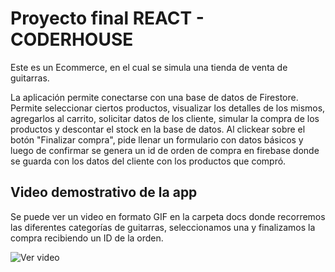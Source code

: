 # Proyecto final REACT - CODERHOUSE

Este es un Ecommerce, en el cual se simula una tienda de venta de guitarras.

 La aplicación permite conectarse con una base de datos de Firestore. Permite seleccionar ciertos productos, visualizar los detalles de los mismos, agregarlos al carrito, solicitar datos de los cliente, simular la compra de los productos y descontar el stock en la base de datos. Al clickear sobre el botón "Finalizar compra", pide llenar un formulario con datos básicos y luego de confirmar se genera un id de orden de compra en firebase donde se guarda con los datos del cliente con los productos que compró.



## Video demostrativo de la app

Se puede ver un video en formato GIF en la carpeta docs donde recorremos las diferentes categorías de guitarras, seleccionamos una y finalizamos la compra recibiendo un ID de la orden.

![Ver video](../ecommercedinomenichini/docs/ecommerce.gif)
